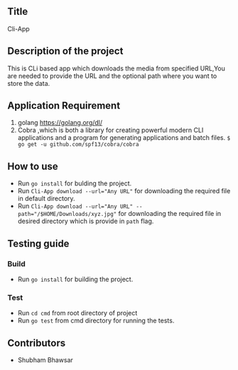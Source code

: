 ## Title
Cli-App
## Description of the project
This is CLi based app which downloads the media from specified URL,You are needed to
provide the URL and the optional path where you want to store the data.

## Application Requirement

1. golang https://golang.org/dl/
2. Cobra ,which is both a library for creating powerful modern CLI applications and a program for generating applications and batch files.
   `$ go get -u github.com/spf13/cobra/cobra`

## How to use

- Run `go install` for bulding the project.
- Run `Cli-App download --url="Any URL"` for downloading the required file in default directory.
- Run `Cli-App download --url="Any URL" --path="/$HOME/Downloads/xyz.jpg"` for downloading the required file in desired directory which is provide in `path` flag.

## Testing guide
### Build
-   Run `go install` for building the project.
### Test
-   Run `cd cmd` from root directory of project
-   Run `go test` from cmd directory for running the tests.
## Contributors
-   Shubham Bhawsar